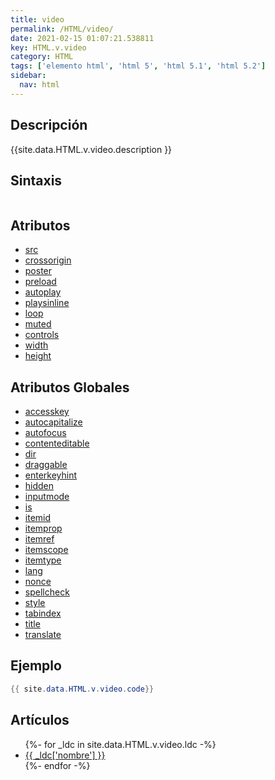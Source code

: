 ```yaml
---
title: video
permalink: /HTML/video/
date: 2021-02-15 01:07:21.538811
key: HTML.v.video
category: HTML
tags: ['elemento html', 'html 5', 'html 5.1', 'html 5.2']
sidebar: 
  nav: html
---
```


## Descripción
{{site.data.HTML.v.video.description }}

## Sintaxis
~~~html
~~~

## Atributos
* [src](/HTML/video/src/)
* [crossorigin](/HTML/video/crossorigin/)
* [poster](/HTML/video/poster/)
* [preload](/HTML/video/preload/)
* [autoplay](/HTML/video/autoplay/)
* [playsinline](/HTML/video/playsinline/)
* [loop](/HTML/video/loop/)
* [muted](/HTML/video/muted/)
* [controls](/HTML/video/controls/)
* [width](/HTML/video/width/)
* [height](/HTML/video/height/)

## Atributos Globales
* [accesskey](/HTML/accesskey/)
* [autocapitalize](/HTML/autocapitalize/)
* [autofocus](/HTML/autofocus/)
* [contenteditable](/HTML/contenteditable/)
* [dir](/HTML/dir/)
* [draggable](/HTML/draggable/)
* [enterkeyhint](/HTML/enterkeyhint/)
* [hidden](/HTML/hidden/)
* [inputmode](/HTML/inputmode/)
* [is](/HTML/is/)
* [itemid](/HTML/itemid/)
* [itemprop](/HTML/itemprop/)
* [itemref](/HTML/itemref/)
* [itemscope](/HTML/itemscope/)
* [itemtype](/HTML/itemtype/)
* [lang](/HTML/lang/)
* [nonce](/HTML/nonce/)
* [spellcheck](/HTML/spellcheck/)
* [style](/HTML/style/)
* [tabindex](/HTML/tabindex/)
* [title](/HTML/title/)
* [translate](/HTML/translate/)

## Ejemplo
~~~java
{{ site.data.HTML.v.video.code}}
~~~

## Artículos
<ul>
{%- for _ldc in site.data.HTML.v.video.ldc -%}
   <li>
       <a href="{{_ldc['url'] }}">{{ _ldc['nombre'] }}</a>
   </li>
{%- endfor -%}
</ul>
